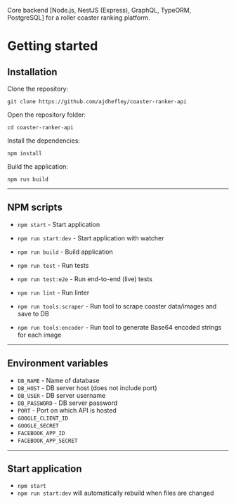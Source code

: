 Core backend [Node.js, NestJS (Express), GraphQL, TypeORM, PostgreSQL] for a roller coaster ranking platform.

# Getting started

## Installation

Clone the repository:

    git clone https://github.com/ajdhefley/coaster-ranker-api

Open the repository folder:

    cd coaster-ranker-api
    
Install the dependencies:
    
    npm install

Build the application:
    
    npm run build
    
----------

## NPM scripts

- `npm start` - Start application
- `npm run start:dev` - Start application with watcher
- `npm run build` - Build application
- `npm run test` - Run tests
- `npm run test:e2e` - Run end-to-end (live) tests
- `npm run lint` - Run linter

- `npm run tools:scraper` - Run tool to scrape coaster data/images and save to DB
- `npm run tools:encoder` - Run tool to generate Base64 encoded strings for each image

----------

## Environment variables

- `DB_NAME` - Name of database
- `DB_HOST` - DB server host (does not include port)
- `DB_USER` - DB server username
- `DB_PASSWORD` - DB server password
- `PORT` - Port on which API is hosted
- `GOOGLE_CLIENT_ID`
- `GOOGLE_SECRET`
- `FACEBOOK_APP_ID`
- `FACEBOOK_APP_SECRET`

----------

## Start application

- `npm start`
- `npm run start:dev` will automatically rebuild when files are changed
      
